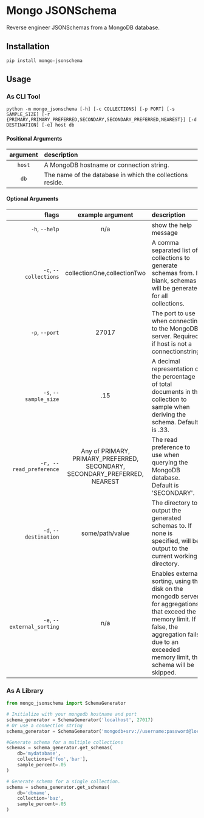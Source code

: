 # Mongo JSONSchema

Reverse engineer JSONSchemas from a MongoDB database.

## Installation

`pip install mongo-jsonschema`

## Usage

### As CLI Tool

`python -m mongo_jsonschema [-h] [-c COLLECTIONS] [-p PORT] [-s SAMPLE_SIZE] [-r {PRIMARY,PRIMARY_PREFERRED,SECONDARY,SECONDARY_PREFERRED,NEAREST}] [-d DESTINATION] [-e] host db`

#### Positional Arguments
| argument | description |
| :-: | :-- |
| `host` | A MongoDB hostname or connection string. |
| `db` | The name of the database in which the collections reside. |

#### Optional Arguments
|flags|example argument|description
|--:| :-: |:--|
| `-h`, `--help` | n/a | show the help message |
| `-c`, `--collections` | collectionOne,collectionTwo | A comma separated list of collections to generate schemas from. If blank, schemas will be generated for all collections. |
| `-p`, `--port` | 27017 | The port to use when connecting to the MongoDB server. Required if host is not a connectionstring. |
| `-s`, `--sample_size` | .15 | A decimal representation of the percentage of total documents in the collection to sample when deriving the schema. Default is .33. |
| `-r, --read_preference` | Any of PRIMARY, PRIMARY_PREFERRED, SECONDARY, SECONDARY_PREFERRED, NEAREST | The read preference to use when querying the MongoDB database. Default is 'SECONDARY'. |
| `-d`, `--destination` | some/path/value | The directory to output the generated schemas to. If none is specified, will be output to the current working directory. |
| `-e`, `--external_sorting` | n/a | Enables external sorting, using the disk on the mongodb server, for aggregations that exceed the memory limit. If false, the aggregation fails due to an exceeded memory limit, the schema will be skipped. |


### As A Library

```python
from mongo_jsonschema import SchemaGenerator

# Initialize with your mongodb hostname and port
schema_generator = SchemaGenerator('localhost', 27017)
# Or use a connection string
schema_generator = SchemaGenerator('mongodb+srv://username:password@localhost/mydatabase')

#Generate schema for a multiple collections
schemas = schema_generator.get_schemas(
    db='mydatabase', 
    collections=['foo','bar'],
    sample_percent=.05
)

# Generate schema for a single collection.
schema = schema_generator.get_schemas(
    db='dbname',
    collection='baz',
    sample_percent=.05
)
